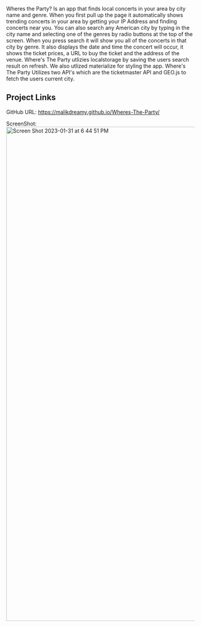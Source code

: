 Wheres the Party? Is an app that finds local concerts in your area by city name and genre. 
When you first pull up the page it automatically shows trending concerts in your area by getting your IP Address 
and finding concerts near you.
You can also search any American city by typing in the city name and selecting one of the genres by radio buttons at the top of the screen. 
When you press search it will show you all of the concerts in that city by genre. 
It also displays the date and time the concert will occur, it shows the ticket prices, a URL to buy the ticket and the address of the venue.
Where's The Party utlizies localstorage by saving the users search result on refresh.
We also utlized materialize for styling the app.
Where's The Party Utilizes two API's which are the ticketmaster API and GEO.js to fetch the users current city. 



## Project Links
GitHub URL: https://malikdreamy.github.io/Wheres-The-Party/


ScreenShot: <img width="1319" alt="Screen Shot 2023-01-31 at 6 44 51 PM" src="https://user-images.githubusercontent.com/119153047/215932634-d681855a-8a67-4784-8384-edd197f91f3f.png">

